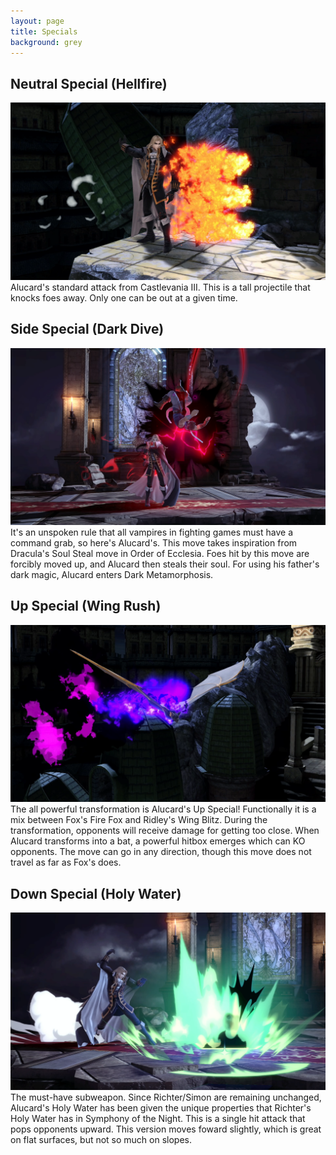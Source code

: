 ```yaml
---
layout: page
title: Specials
background: grey
---
```


<div class="col-lg-12 text-center">
	<h2 class="section-heading text-uppercase">Neutral Special (Hellfire)</h2>
</div>
<img class="img-fluid d-block mx-auto" src="assets\img\moveset\nspecial.png" alt="">
Alucard's standard attack from Castlevania III. This is a tall projectile that knocks foes away. Only one can be out at a given time.

<br/>
<div class="col-lg-12 text-center">
	<h2 class="section-heading text-uppercase">Side Special (Dark Dive)</h2>
</div>
<img class="img-fluid d-block mx-auto" src="assets\img\moveset\sspecial.png" alt="">
It's an unspoken rule that all vampires in fighting games must have a command grab, so here's Alucard's. This move takes inspiration from Dracula's Soul Steal move in Order of Ecclesia. Foes hit by this move are forcibly moved up, and Alucard then steals their soul. For using his father's dark magic, Alucard enters Dark Metamorphosis.

<br/>
<div class="col-lg-12 text-center">
	<h2 class="section-heading text-uppercase">Up Special (Wing Rush)</h2>
</div>
<img class="img-fluid d-block mx-auto" src="assets\img\moveset\upspecial.png" alt="">
The all powerful transformation is Alucard's Up Special! Functionally it is a mix between Fox's Fire Fox and Ridley's Wing Blitz. During the transformation, opponents will receive damage for getting too close. When Alucard transforms into a bat, a powerful hitbox emerges which can KO opponents. The move can go in any direction, though this move does not travel as far as Fox's does.

<br/>
<div class="col-lg-12 text-center">
	<h2 class="section-heading text-uppercase">Down Special (Holy Water)</h2>
</div>
<img class="img-fluid d-block mx-auto" src="assets\img\moveset\dspecial.png" alt="">
The must-have subweapon. Since Richter/Simon are remaining unchanged, Alucard's Holy Water has been given the unique properties that Richter's Holy Water has in Symphony of the Night. This is a single hit attack that pops opponents upward. This version moves foward slightly, which is great on flat surfaces, but not so much on slopes. 